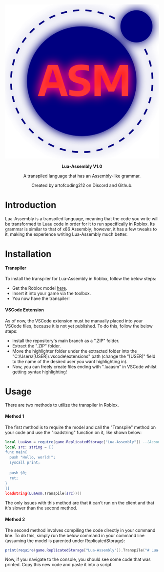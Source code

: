 <p align="center">
  <img src="https://github.com/artofcoding212/Lua-Assembly/blob/main/Logo.png">
</p>

<div align="center">
  <b>Lua-Assembly V1.0</b>
  <p>A transpiled language that has an Assembly-like grammar.</p>
  <p>Created by artofcoding212 on Discord and Github.</p>
</div>

# Introduction
Lua-Assembly is a transpiled language, meaning that the code you write will be transformed to Luau code in order for it to run specifically in Roblox. Its grammar is similar to that of x86 Assembly; however, it has a few tweaks to it, making the experience writing Lua-Assembly much better.

# Installation
#### Transpiler
To install the transpiler for Lua-Assembly in Roblox, follow the below steps:
* Get the Roblox model [here](https://create.roblox.com/store/asset/18294792797/LuaAssembly).
* Insert it into your game via the toolbox.
* You now have the transpiler!
#### VSCode Extension
As of now, the VSCode extension must be manually placed into your VSCode files, because it is not yet published. To do this, follow the below steps:
* Install the repository's main branch as a ".ZIP" folder.
* Extract the ".ZIP" folder.
* Move the highlighter folder under the extracted folder into the "C:\Users\\[USER\]\\.vscode\extensions" path (change the "\[USER\]" field to the name of the desired user you want highlighting in).
* Now, you can freely create files ending with ".luaasm" in VSCode whilst getting syntax highlighting!

# Usage
There are two methods to utilize the transpiler in Roblox.
#### Method 1
The first method is to require the model and call the "Transpile" method on your code and use the "loadstring" function on it, like shown below:
```lua
local LuaAsm = require(game.ReplicatedStorage["Lua-Assembly"]) --(Assuming the model is parented under ReplicatedStorage.)
local src: string = [[
func main{
  push "Hello, world!";
  syscall print;

  push $0;
  ret;
}
]]
loadstring(LuaAsm.Transpile(src))()
```
The only issues with this method are that it can't run on the client and that it's slower than the second method.
#### Method 2
The second method involves compiling the code directly in your command line. To do this, simply run the below command in your command line (assuming the model is parented under ReplicatedStorage):
```lua
print(require(game.ReplicatedStorage["Lua-Assembly"]).Transpile("# Lua-Assembly code here!"))
```
Now, if you navigate to the console, you should see some code that was printed. Copy this new code and paste it into a script.
